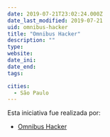 ```yaml
---
date: 2019-07-21T23:02:24.000Z
date_last_modified: 2019-07-21
uid: omnibus-hacker
title: "Omnibus Hacker"
description: ""
type: 
website: 
date_ini: 
date_end: 
tags:

cities: 
  - São Paulo
---
```


Esta iniciativa fue realizada por:

- [Omnibus Hacker](/organizaciones/omnibus-hacker)
